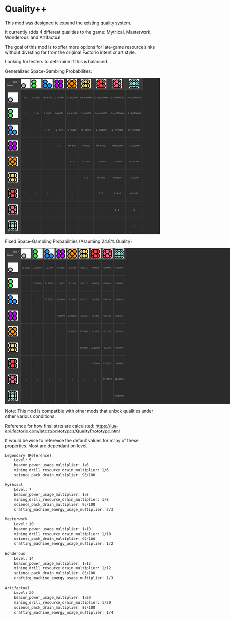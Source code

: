 # Quality++

This mod was designed to expand the existing quality system. 

It currently adds 4 different qualities to the game: Mythical, Masterwork, Wonderous, and Artifactual. 

The goal of this mod is to offer more options for late-game resource sinks without divesting far from the original Factorio intent or art style. 

Looking for testers to determine if this is balanced. 

Generalized Space-Gambling Probabilities:


<table style="
    border-collapse: collapse;
    text-align: center;
    background-color: #2b2b2b;
    color: #c1c1c1;
    line-height: 1.6;
    table-layout:auto;
    align-items: center;
    justify-contents: center;
    white-space: nowrap; 
    overflow: hidden; 
    text-overflow: ellipsis;
    font-size: 0.5em;
">
  <thead>
    <tr>
      <th style="
          width: auto;
          background: linear-gradient(
            to top right,
            #3a3a3a 49%,
            #2b2b2b 50%,
            #3a3a3a 51%
          );
          border: 1px solid #444444;
          vertical-align: middle;
          align-items: center;
          justify-contents: center;
          position: relative;
        ">
        <div style="margin-right:0.25em; text-align:right; font-size:0.8em; padding:1px;">Input /</div>
        <div style="margin-left:0.25em; text-align:left;  font-size:0.8em; padding:1px;">Output</div>
      </th>
      <th style="border:1px solid #444444; background-color:#3a3a3a; padding:1px; vertical-align: middle; text-align: center;">
        <img src="./graphics/std-qualities/normal.png" width="32" height="32" alt="Normal" />
      </th>
      <th style="border:1px solid #444444; background-color:#3a3a3a; padding:1px; vertical-align: middle; text-align: center;">
        <img src="./graphics/std-qualities/uncommon.png" width="32" height="32" alt="Uncommon" />
      </th>
      <th style="border:1px solid #444444; background-color:#3a3a3a; padding:1px; vertical-align: middle; text-align: center;">
        <img src="./graphics/std-qualities/rare.png" width="32" height="32" alt="Rare" />
      </th>
      <th style="border:1px solid #444444; background-color:#3a3a3a; padding:1px; vertical-align: middle; text-align: center;">
        <img src="./graphics/std-qualities/epic.png" width="32" height="32" alt="Epic" />
      </th>
      <th style="border:1px solid #444444; background-color:#3a3a3a; padding:1px; vertical-align: middle; text-align: center;">
        <img src="./graphics/std-qualities/legendary.png" width="32" height="32" alt="Legendary" />
      </th>
      <th style="border:1px solid #444444; background-color:#3a3a3a; padding:1px; vertical-align: middle; text-align: center;">
        <img src="./graphics/icons/quality-mythical.png" width="32" height="32" alt="Mythical" />
      </th>
      <th style="border:1px solid #444444; background-color:#3a3a3a; padding:1px; vertical-align: middle; text-align: center;">
        <img src="./graphics/icons/quality-masterwork.png" width="32" height="32" alt="Masterwork" />
      </th>
      <th style="border:1px solid #444444; background-color:#3a3a3a; padding:1px; vertical-align: middle; text-align: center;">
        <img src="./graphics/icons/quality-wonderous.png" width="32" height="32" alt="Wonderous" />
      </th>
      <th style="border:1px solid #444444; background-color:#3a3a3a; padding:1px; vertical-align: middle; text-align: center;">
        <img src="./graphics/icons/quality-artifactual.png" width="32" height="32" alt="Artifactual" />
      </th>
    </tr>
  </thead>
  <tbody>    <tr>
      <th style="border:1px solid #444444; background-color:#3a3a3a; padding:8px; vertical-align: middle; text-align: center;">
        <img src="./graphics/std-qualities/normal.png" width="32" height="32" alt="Normal"  />
      </th>
        <td style="border:1px solid #444444; padding:4px; white-space: nowrap; overflow: hidden; text-overflow: ellipsis; font-size:0.8em;">1 – Q</td>
        <td style="border:1px solid #444444; padding:4px; white-space: nowrap; overflow: hidden; text-overflow: ellipsis; font-size:0.8em;">Q * 9/10</td>
        <td style="border:1px solid #444444; padding:4px; white-space: nowrap; overflow: hidden; text-overflow: ellipsis; font-size:0.8em;">Q * 9/100</td>
        <td style="border:1px solid #444444; padding:4px; white-space: nowrap; overflow: hidden; text-overflow: ellipsis; font-size:0.8em;">Q * 9/1000</td>
        <td style="border:1px solid #444444; padding:4px; white-space: nowrap; overflow: hidden; text-overflow: ellipsis; font-size:0.8em;">Q * 9/10000</td>
        <td style="border:1px solid #444444; padding:4px; white-space: nowrap; overflow: hidden; text-overflow: ellipsis; font-size:0.8em;">Q * 9/100000</td>
        <td style="border:1px solid #444444; padding:4px; white-space: nowrap; overflow: hidden; text-overflow: ellipsis; font-size:0.8em;">Q * 9/1000000</td>
        <td style="border:1px solid #444444; padding:4px; white-space: nowrap; overflow: hidden; text-overflow: ellipsis; font-size:0.8em;">Q * 9/10000000</td>
        <td style="border:1px solid #444444; padding:4px; white-space: nowrap; overflow: hidden; text-overflow: ellipsis; font-size:0.8em;">Q * 1/10000000</td>    </tr>    <tr>
      <th style="border:1px solid #444444; background-color:#3a3a3a; padding:8px; vertical-align: middle; text-align: center;">
        <img src="./graphics/std-qualities/uncommon.png" width="32" height="32" alt="Uncommon"  />
      </th>
        <td style="border:1px solid #444444; padding:4px; white-space: nowrap; overflow: hidden; text-overflow: ellipsis; font-size:0.8em;">–</td>
        <td style="border:1px solid #444444; padding:4px; white-space: nowrap; overflow: hidden; text-overflow: ellipsis; font-size:0.8em;">1 – Q</td>
        <td style="border:1px solid #444444; padding:4px; white-space: nowrap; overflow: hidden; text-overflow: ellipsis; font-size:0.8em;">Q * 9/10</td>
        <td style="border:1px solid #444444; padding:4px; white-space: nowrap; overflow: hidden; text-overflow: ellipsis; font-size:0.8em;">Q * 9/100</td>
        <td style="border:1px solid #444444; padding:4px; white-space: nowrap; overflow: hidden; text-overflow: ellipsis; font-size:0.8em;">Q * 9/1000</td>
        <td style="border:1px solid #444444; padding:4px; white-space: nowrap; overflow: hidden; text-overflow: ellipsis; font-size:0.8em;">Q * 9/10000</td>
        <td style="border:1px solid #444444; padding:4px; white-space: nowrap; overflow: hidden; text-overflow: ellipsis; font-size:0.8em;">Q * 9/100000</td>
        <td style="border:1px solid #444444; padding:4px; white-space: nowrap; overflow: hidden; text-overflow: ellipsis; font-size:0.8em;">Q * 9/1000000</td>
        <td style="border:1px solid #444444; padding:4px; white-space: nowrap; overflow: hidden; text-overflow: ellipsis; font-size:0.8em;">Q * 1/1000000</td>    </tr>    <tr>
      <th style="border:1px solid #444444; background-color:#3a3a3a; padding:8px; vertical-align: middle; text-align: center;">
        <img src="./graphics/std-qualities/rare.png" width="32" height="32" alt="Rare"  />
      </th>
        <td style="border:1px solid #444444; padding:4px; white-space: nowrap; overflow: hidden; text-overflow: ellipsis; font-size:0.8em;">–</td>
        <td style="border:1px solid #444444; padding:4px; white-space: nowrap; overflow: hidden; text-overflow: ellipsis; font-size:0.8em;">–</td>
        <td style="border:1px solid #444444; padding:4px; white-space: nowrap; overflow: hidden; text-overflow: ellipsis; font-size:0.8em;">1 – Q</td>
        <td style="border:1px solid #444444; padding:4px; white-space: nowrap; overflow: hidden; text-overflow: ellipsis; font-size:0.8em;">Q * 9/10</td>
        <td style="border:1px solid #444444; padding:4px; white-space: nowrap; overflow: hidden; text-overflow: ellipsis; font-size:0.8em;">Q * 9/100</td>
        <td style="border:1px solid #444444; padding:4px; white-space: nowrap; overflow: hidden; text-overflow: ellipsis; font-size:0.8em;">Q * 9/1000</td>
        <td style="border:1px solid #444444; padding:4px; white-space: nowrap; overflow: hidden; text-overflow: ellipsis; font-size:0.8em;">Q * 9/10000</td>
        <td style="border:1px solid #444444; padding:4px; white-space: nowrap; overflow: hidden; text-overflow: ellipsis; font-size:0.8em;">Q * 9/100000</td>
        <td style="border:1px solid #444444; padding:4px; white-space: nowrap; overflow: hidden; text-overflow: ellipsis; font-size:0.8em;">Q * 1/100000</td>    </tr>    <tr>
      <th style="border:1px solid #444444; background-color:#3a3a3a; padding:8px; vertical-align: middle; text-align: center;">
        <img src="./graphics/std-qualities/epic.png" width="32" height="32" alt="Epic"  />
      </th>
        <td style="border:1px solid #444444; padding:4px; white-space: nowrap; overflow: hidden; text-overflow: ellipsis; font-size:0.8em;">–</td>
        <td style="border:1px solid #444444; padding:4px; white-space: nowrap; overflow: hidden; text-overflow: ellipsis; font-size:0.8em;">–</td>
        <td style="border:1px solid #444444; padding:4px; white-space: nowrap; overflow: hidden; text-overflow: ellipsis; font-size:0.8em;">–</td>
        <td style="border:1px solid #444444; padding:4px; white-space: nowrap; overflow: hidden; text-overflow: ellipsis; font-size:0.8em;">1 – Q</td>
        <td style="border:1px solid #444444; padding:4px; white-space: nowrap; overflow: hidden; text-overflow: ellipsis; font-size:0.8em;">Q * 9/10</td>
        <td style="border:1px solid #444444; padding:4px; white-space: nowrap; overflow: hidden; text-overflow: ellipsis; font-size:0.8em;">Q * 9/100</td>
        <td style="border:1px solid #444444; padding:4px; white-space: nowrap; overflow: hidden; text-overflow: ellipsis; font-size:0.8em;">Q * 9/1000</td>
        <td style="border:1px solid #444444; padding:4px; white-space: nowrap; overflow: hidden; text-overflow: ellipsis; font-size:0.8em;">Q * 9/10000</td>
        <td style="border:1px solid #444444; padding:4px; white-space: nowrap; overflow: hidden; text-overflow: ellipsis; font-size:0.8em;">Q * 1/10000</td>    </tr>    <tr>
      <th style="border:1px solid #444444; background-color:#3a3a3a; padding:8px; vertical-align: middle; text-align: center;">
        <img src="./graphics/std-qualities/legendary.png" width="32" height="32" alt="Legendary"  />
      </th>
        <td style="border:1px solid #444444; padding:4px; white-space: nowrap; overflow: hidden; text-overflow: ellipsis; font-size:0.8em;">–</td>
        <td style="border:1px solid #444444; padding:4px; white-space: nowrap; overflow: hidden; text-overflow: ellipsis; font-size:0.8em;">–</td>
        <td style="border:1px solid #444444; padding:4px; white-space: nowrap; overflow: hidden; text-overflow: ellipsis; font-size:0.8em;">–</td>
        <td style="border:1px solid #444444; padding:4px; white-space: nowrap; overflow: hidden; text-overflow: ellipsis; font-size:0.8em;">–</td>
        <td style="border:1px solid #444444; padding:4px; white-space: nowrap; overflow: hidden; text-overflow: ellipsis; font-size:0.8em;">1 – Q</td>
        <td style="border:1px solid #444444; padding:4px; white-space: nowrap; overflow: hidden; text-overflow: ellipsis; font-size:0.8em;">Q * 9/10</td>
        <td style="border:1px solid #444444; padding:4px; white-space: nowrap; overflow: hidden; text-overflow: ellipsis; font-size:0.8em;">Q * 9/100</td>
        <td style="border:1px solid #444444; padding:4px; white-space: nowrap; overflow: hidden; text-overflow: ellipsis; font-size:0.8em;">Q * 9/1000</td>
        <td style="border:1px solid #444444; padding:4px; white-space: nowrap; overflow: hidden; text-overflow: ellipsis; font-size:0.8em;">Q * 1/1000</td>    </tr>    <tr>
      <th style="border:1px solid #444444; background-color:#3a3a3a; padding:8px; vertical-align: middle; text-align: center;">
        <img src="./graphics/icons/quality-mythical.png" width="32" height="32" alt="Mythical"  />
      </th>
        <td style="border:1px solid #444444; padding:4px; white-space: nowrap; overflow: hidden; text-overflow: ellipsis; font-size:0.8em;">–</td>
        <td style="border:1px solid #444444; padding:4px; white-space: nowrap; overflow: hidden; text-overflow: ellipsis; font-size:0.8em;">–</td>
        <td style="border:1px solid #444444; padding:4px; white-space: nowrap; overflow: hidden; text-overflow: ellipsis; font-size:0.8em;">–</td>
        <td style="border:1px solid #444444; padding:4px; white-space: nowrap; overflow: hidden; text-overflow: ellipsis; font-size:0.8em;">–</td>
        <td style="border:1px solid #444444; padding:4px; white-space: nowrap; overflow: hidden; text-overflow: ellipsis; font-size:0.8em;">–</td>
        <td style="border:1px solid #444444; padding:4px; white-space: nowrap; overflow: hidden; text-overflow: ellipsis; font-size:0.8em;">1 – Q</td>
        <td style="border:1px solid #444444; padding:4px; white-space: nowrap; overflow: hidden; text-overflow: ellipsis; font-size:0.8em;">Q * 9/10</td>
        <td style="border:1px solid #444444; padding:4px; white-space: nowrap; overflow: hidden; text-overflow: ellipsis; font-size:0.8em;">Q * 9/100</td>
        <td style="border:1px solid #444444; padding:4px; white-space: nowrap; overflow: hidden; text-overflow: ellipsis; font-size:0.8em;">Q * 1/100</td>    </tr>    <tr>
      <th style="border:1px solid #444444; background-color:#3a3a3a; padding:8px; vertical-align: middle; text-align: center;">
        <img src="./graphics/icons/quality-masterwork.png" width="32" height="32" alt="Masterwork"  />
      </th>
        <td style="border:1px solid #444444; padding:4px; white-space: nowrap; overflow: hidden; text-overflow: ellipsis; font-size:0.8em;">–</td>
        <td style="border:1px solid #444444; padding:4px; white-space: nowrap; overflow: hidden; text-overflow: ellipsis; font-size:0.8em;">–</td>
        <td style="border:1px solid #444444; padding:4px; white-space: nowrap; overflow: hidden; text-overflow: ellipsis; font-size:0.8em;">–</td>
        <td style="border:1px solid #444444; padding:4px; white-space: nowrap; overflow: hidden; text-overflow: ellipsis; font-size:0.8em;">–</td>
        <td style="border:1px solid #444444; padding:4px; white-space: nowrap; overflow: hidden; text-overflow: ellipsis; font-size:0.8em;">–</td>
        <td style="border:1px solid #444444; padding:4px; white-space: nowrap; overflow: hidden; text-overflow: ellipsis; font-size:0.8em;">–</td>
        <td style="border:1px solid #444444; padding:4px; white-space: nowrap; overflow: hidden; text-overflow: ellipsis; font-size:0.8em;">1 – Q</td>
        <td style="border:1px solid #444444; padding:4px; white-space: nowrap; overflow: hidden; text-overflow: ellipsis; font-size:0.8em;">Q * 9/10</td>
        <td style="border:1px solid #444444; padding:4px; white-space: nowrap; overflow: hidden; text-overflow: ellipsis; font-size:0.8em;">Q * 1/10</td>    </tr>    <tr>
      <th style="border:1px solid #444444; background-color:#3a3a3a; padding:8px; vertical-align: middle; text-align: center;">
        <img src="./graphics/icons/quality-wonderous.png" width="32" height="32" alt="Wonderous"  />
      </th>
        <td style="border:1px solid #444444; padding:4px; white-space: nowrap; overflow: hidden; text-overflow: ellipsis; font-size:0.8em;">–</td>
        <td style="border:1px solid #444444; padding:4px; white-space: nowrap; overflow: hidden; text-overflow: ellipsis; font-size:0.8em;">–</td>
        <td style="border:1px solid #444444; padding:4px; white-space: nowrap; overflow: hidden; text-overflow: ellipsis; font-size:0.8em;">–</td>
        <td style="border:1px solid #444444; padding:4px; white-space: nowrap; overflow: hidden; text-overflow: ellipsis; font-size:0.8em;">–</td>
        <td style="border:1px solid #444444; padding:4px; white-space: nowrap; overflow: hidden; text-overflow: ellipsis; font-size:0.8em;">–</td>
        <td style="border:1px solid #444444; padding:4px; white-space: nowrap; overflow: hidden; text-overflow: ellipsis; font-size:0.8em;">–</td>
        <td style="border:1px solid #444444; padding:4px; white-space: nowrap; overflow: hidden; text-overflow: ellipsis; font-size:0.8em;">–</td>
        <td style="border:1px solid #444444; padding:4px; white-space: nowrap; overflow: hidden; text-overflow: ellipsis; font-size:0.8em;">1 – Q</td>
        <td style="border:1px solid #444444; padding:4px; white-space: nowrap; overflow: hidden; text-overflow: ellipsis; font-size:0.8em;">Q</td>    </tr>    <tr>
      <th style="border:1px solid #444444; background-color:#3a3a3a; padding:8px; vertical-align: middle; text-align: center;">
        <img src="./graphics/icons/quality-artifactual.png" width="32" height="32" alt="Artifactual"  />
      </th>
        <td style="border:1px solid #444444; padding:4px; white-space: nowrap; overflow: hidden; text-overflow: ellipsis; font-size:0.8em;">–</td>
        <td style="border:1px solid #444444; padding:4px; white-space: nowrap; overflow: hidden; text-overflow: ellipsis; font-size:0.8em;">–</td>
        <td style="border:1px solid #444444; padding:4px; white-space: nowrap; overflow: hidden; text-overflow: ellipsis; font-size:0.8em;">–</td>
        <td style="border:1px solid #444444; padding:4px; white-space: nowrap; overflow: hidden; text-overflow: ellipsis; font-size:0.8em;">–</td>
        <td style="border:1px solid #444444; padding:4px; white-space: nowrap; overflow: hidden; text-overflow: ellipsis; font-size:0.8em;">–</td>
        <td style="border:1px solid #444444; padding:4px; white-space: nowrap; overflow: hidden; text-overflow: ellipsis; font-size:0.8em;">–</td>
        <td style="border:1px solid #444444; padding:4px; white-space: nowrap; overflow: hidden; text-overflow: ellipsis; font-size:0.8em;">–</td>
        <td style="border:1px solid #444444; padding:4px; white-space: nowrap; overflow: hidden; text-overflow: ellipsis; font-size:0.8em;">–</td>
        <td style="border:1px solid #444444; padding:4px; white-space: nowrap; overflow: hidden; text-overflow: ellipsis; font-size:0.8em;">1</td>    </tr>
  </tbody>
</table>    </tr>    </tr>


Fixed Space-Gambling Probabilities (Assuming 24.8% Quality)

<table style="
    border-collapse: collapse;
    text-align: center;
    background-color: #2b2b2b;
    color: #c1c1c1;
    line-height: 1.6;
    table-layout:fixed;
    width:1150px;
    max-width: 1150px;
    align-items: center;
    justify-contents: center;
    max-width: 1150px;
    white-space: nowrap; 
    overflow: hidden; 
    text-overflow: ellipsis;
    font-size: 0.5em;
">
  <thead>
    <tr>
      <th style="
          width: auto;
          background: linear-gradient(
            to top right,
            #3a3a3a 49%,
            #2b2b2b 50%,
            #3a3a3a 51%
          );
          border: 1px solid #444444;
          vertical-align: middle;
          position: relative;
          align-items: center;
          justify-contents: center;
        ">
        <div style="margin-right:0.25em; text-align:right; font-size:0.8em; padding:1px;">Input /</div>
        <div style="margin-left:0.25em; text-align:left;  font-size:0.8em; padding:1px;">Output</div>
      </th>
      <th style="border:1px solid #444444; background-color:#3a3a3a; padding:1px; vertical-align: middle; text-align: center;">
        <img src="./graphics/std-qualities/normal.png" width="32" height="32" alt="Normal" />
      </th>
      <th style="border:1px solid #444444; background-color:#3a3a3a; padding:1px; vertical-align: middle; text-align: center;">
        <img src="./graphics/std-qualities/uncommon.png" width="32" height="32" alt="Uncommon" />
      </th>
      <th style="border:1px solid #444444; background-color:#3a3a3a; padding:1px; vertical-align: middle; text-align: center;">
        <img src="./graphics/std-qualities/rare.png" width="32" height="32" alt="Rare" />
      </th>
      <th style="border:1px solid #444444; background-color:#3a3a3a; padding:1px; vertical-align: middle; text-align: center;">
        <img src="./graphics/std-qualities/epic.png" width="32" height="32" alt="Epic" />
      </th>
      <th style="border:1px solid #444444; background-color:#3a3a3a; padding:1px; vertical-align: middle; text-align: center;">
        <img src="./graphics/std-qualities/legendary.png" width="32" height="32" alt="Legendary" />
      </th>
      <th style="border:1px solid #444444; background-color:#3a3a3a; padding:1px; vertical-align: middle; text-align: center;">
        <img src="./graphics/icons/quality-mythical.png" width="32" height="32" alt="Mythical" />
      </th>
      <th style="border:1px solid #444444; background-color:#3a3a3a; padding:1px; vertical-align: middle; text-align: center;">
        <img src="./graphics/icons/quality-masterwork.png" width="32" height="32" alt="Masterwork" />
      </th>
      <th style="border:1px solid #444444; background-color:#3a3a3a; padding:1px; vertical-align: middle; text-align: center;">
        <img src="./graphics/icons/quality-wonderous.png" width="32" height="32" alt="Wonderous" />
      </th>
      <th style="border:1px solid #444444; background-color:#3a3a3a; padding:1px; vertical-align: middle; text-align: center;">
        <img src="./graphics/icons/quality-artifactual.png" width="32" height="32" alt="Artifactual" />
      </th>
    </tr>
  </thead>
  <tbody>    <tr>
      <th style="border:1px solid #444444; background-color:#3a3a3a; padding:8px; vertical-align: middle; text-align: center;">
        <img src="./graphics/std-qualities/normal.png" width="32" height="32" alt="Normal" />
      </th>
      <td style="border:1px solid #444444; padding:4px; white-space: nowrap; overflow: hidden; text-overflow: ellipsis; font-size:0.8em;">75.2000%</td>
      <td style="border:1px solid #444444; padding:4px; white-space: nowrap; overflow: hidden; text-overflow: ellipsis; font-size:0.8em;">22.3200%</td>
      <td style="border:1px solid #444444; padding:4px; white-space: nowrap; overflow: hidden; text-overflow: ellipsis; font-size:0.8em;">2.2320%</td>
      <td style="border:1px solid #444444; padding:4px; white-space: nowrap; overflow: hidden; text-overflow: ellipsis; font-size:0.8em;">0.2232%</td>
      <td style="border:1px solid #444444; padding:4px; white-space: nowrap; overflow: hidden; text-overflow: ellipsis; font-size:0.8em;">0.0223%</td>
      <td style="border:1px solid #444444; padding:4px; white-space: nowrap; overflow: hidden; text-overflow: ellipsis; font-size:0.8em;">0.0022%</td>
      <td style="border:1px solid #444444; padding:4px; white-space: nowrap; overflow: hidden; text-overflow: ellipsis; font-size:0.8em;">0.0002%</td>
      <td style="border:1px solid #444444; padding:4px; white-space: nowrap; overflow: hidden; text-overflow: ellipsis; font-size:0.8em;">0.0000%</td>
      <td style="border:1px solid #444444; padding:4px; white-space: nowrap; overflow: hidden; text-overflow: ellipsis; font-size:0.8em;">0.0000%</td>    </tr>    <tr>
      <th style="border:1px solid #444444; background-color:#3a3a3a; padding:8px; vertical-align: middle; text-align: center;">
        <img src="./graphics/std-qualities/uncommon.png" width="32" height="32" alt="Uncommon" />
      </th>
      <td style="border:1px solid #444444; padding:4px; white-space: nowrap; overflow: hidden; text-overflow: ellipsis; font-size:0.8em;">–</td>
      <td style="border:1px solid #444444; padding:4px; white-space: nowrap; overflow: hidden; text-overflow: ellipsis; font-size:0.8em;">75.2000%</td>
      <td style="border:1px solid #444444; padding:4px; white-space: nowrap; overflow: hidden; text-overflow: ellipsis; font-size:0.8em;">22.3200%</td>
      <td style="border:1px solid #444444; padding:4px; white-space: nowrap; overflow: hidden; text-overflow: ellipsis; font-size:0.8em;">2.2320%</td>
      <td style="border:1px solid #444444; padding:4px; white-space: nowrap; overflow: hidden; text-overflow: ellipsis; font-size:0.8em;">0.2232%</td>
      <td style="border:1px solid #444444; padding:4px; white-space: nowrap; overflow: hidden; text-overflow: ellipsis; font-size:0.8em;">0.0223%</td>
      <td style="border:1px solid #444444; padding:4px; white-space: nowrap; overflow: hidden; text-overflow: ellipsis; font-size:0.8em;">0.0022%</td>
      <td style="border:1px solid #444444; padding:4px; white-space: nowrap; overflow: hidden; text-overflow: ellipsis; font-size:0.8em;">0.0002%</td>
      <td style="border:1px solid #444444; padding:4px; white-space: nowrap; overflow: hidden; text-overflow: ellipsis; font-size:0.8em;">0.0000%</td>    </tr>    <tr>
      <th style="border:1px solid #444444; background-color:#3a3a3a; padding:8px; vertical-align: middle; text-align: center;">
        <img src="./graphics/std-qualities/rare.png" width="32" height="32" alt="Rare" />
      </th>
      <td style="border:1px solid #444444; padding:4px; white-space: nowrap; overflow: hidden; text-overflow: ellipsis; font-size:0.8em;">–</td>
      <td style="border:1px solid #444444; padding:4px; white-space: nowrap; overflow: hidden; text-overflow: ellipsis; font-size:0.8em;">–</td>
      <td style="border:1px solid #444444; padding:4px; white-space: nowrap; overflow: hidden; text-overflow: ellipsis; font-size:0.8em;">75.2000%</td>
      <td style="border:1px solid #444444; padding:4px; white-space: nowrap; overflow: hidden; text-overflow: ellipsis; font-size:0.8em;">22.3200%</td>
      <td style="border:1px solid #444444; padding:4px; white-space: nowrap; overflow: hidden; text-overflow: ellipsis; font-size:0.8em;">2.2320%</td>
      <td style="border:1px solid #444444; padding:4px; white-space: nowrap; overflow: hidden; text-overflow: ellipsis; font-size:0.8em;">0.2232%</td>
      <td style="border:1px solid #444444; padding:4px; white-space: nowrap; overflow: hidden; text-overflow: ellipsis; font-size:0.8em;">0.0223%</td>
      <td style="border:1px solid #444444; padding:4px; white-space: nowrap; overflow: hidden; text-overflow: ellipsis; font-size:0.8em;">0.0022%</td>
      <td style="border:1px solid #444444; padding:4px; white-space: nowrap; overflow: hidden; text-overflow: ellipsis; font-size:0.8em;">0.0002%</td>    </tr>    <tr>
      <th style="border:1px solid #444444; background-color:#3a3a3a; padding:8px; vertical-align: middle; text-align: center;">
        <img src="./graphics/std-qualities/epic.png" width="32" height="32" alt="Epic" />
      </th>
      <td style="border:1px solid #444444; padding:4px; white-space: nowrap; overflow: hidden; text-overflow: ellipsis; font-size:0.8em;">–</td>
      <td style="border:1px solid #444444; padding:4px; white-space: nowrap; overflow: hidden; text-overflow: ellipsis; font-size:0.8em;">–</td>
      <td style="border:1px solid #444444; padding:4px; white-space: nowrap; overflow: hidden; text-overflow: ellipsis; font-size:0.8em;">–</td>
      <td style="border:1px solid #444444; padding:4px; white-space: nowrap; overflow: hidden; text-overflow: ellipsis; font-size:0.8em;">75.2000%</td>
      <td style="border:1px solid #444444; padding:4px; white-space: nowrap; overflow: hidden; text-overflow: ellipsis; font-size:0.8em;">22.3200%</td>
      <td style="border:1px solid #444444; padding:4px; white-space: nowrap; overflow: hidden; text-overflow: ellipsis; font-size:0.8em;">2.2320%</td>
      <td style="border:1px solid #444444; padding:4px; white-space: nowrap; overflow: hidden; text-overflow: ellipsis; font-size:0.8em;">0.2232%</td>
      <td style="border:1px solid #444444; padding:4px; white-space: nowrap; overflow: hidden; text-overflow: ellipsis; font-size:0.8em;">0.0223%</td>
      <td style="border:1px solid #444444; padding:4px; white-space: nowrap; overflow: hidden; text-overflow: ellipsis; font-size:0.8em;">0.0025%</td>    </tr>    <tr>
      <th style="border:1px solid #444444; background-color:#3a3a3a; padding:8px; vertical-align: middle; text-align: center;">
        <img src="./graphics/std-qualities/legendary.png" width="32" height="32" alt="Legendary" />
      </th>
      <td style="border:1px solid #444444; padding:4px; white-space: nowrap; overflow: hidden; text-overflow: ellipsis; font-size:0.8em;">–</td>
      <td style="border:1px solid #444444; padding:4px; white-space: nowrap; overflow: hidden; text-overflow: ellipsis; font-size:0.8em;">–</td>
      <td style="border:1px solid #444444; padding:4px; white-space: nowrap; overflow: hidden; text-overflow: ellipsis; font-size:0.8em;">–</td>
      <td style="border:1px solid #444444; padding:4px; white-space: nowrap; overflow: hidden; text-overflow: ellipsis; font-size:0.8em;">–</td>
      <td style="border:1px solid #444444; padding:4px; white-space: nowrap; overflow: hidden; text-overflow: ellipsis; font-size:0.8em;">75.2000%</td>
      <td style="border:1px solid #444444; padding:4px; white-space: nowrap; overflow: hidden; text-overflow: ellipsis; font-size:0.8em;">22.3200%</td>
      <td style="border:1px solid #444444; padding:4px; white-space: nowrap; overflow: hidden; text-overflow: ellipsis; font-size:0.8em;">2.2320%</td>
      <td style="border:1px solid #444444; padding:4px; white-space: nowrap; overflow: hidden; text-overflow: ellipsis; font-size:0.8em;">0.2232%</td>
      <td style="border:1px solid #444444; padding:4px; white-space: nowrap; overflow: hidden; text-overflow: ellipsis; font-size:0.8em;">0.0248%</td>    </tr>    <tr>
      <th style="border:1px solid #444444; background-color:#3a3a3a; padding:8px; vertical-align: middle; text-align: center;">
        <img src="./graphics/icons/quality-mythical.png" width="32" height="32" alt="Mythical" />
      </th>
      <td style="border:1px solid #444444; padding:4px; white-space: nowrap; overflow: hidden; text-overflow: ellipsis; font-size:0.8em;">–</td>
      <td style="border:1px solid #444444; padding:4px; white-space: nowrap; overflow: hidden; text-overflow: ellipsis; font-size:0.8em;">–</td>
      <td style="border:1px solid #444444; padding:4px; white-space: nowrap; overflow: hidden; text-overflow: ellipsis; font-size:0.8em;">–</td>
      <td style="border:1px solid #444444; padding:4px; white-space: nowrap; overflow: hidden; text-overflow: ellipsis; font-size:0.8em;">–</td>
      <td style="border:1px solid #444444; padding:4px; white-space: nowrap; overflow: hidden; text-overflow: ellipsis; font-size:0.8em;">–</td>
      <td style="border:1px solid #444444; padding:4px; white-space: nowrap; overflow: hidden; text-overflow: ellipsis; font-size:0.8em;">75.2000%</td>
      <td style="border:1px solid #444444; padding:4px; white-space: nowrap; overflow: hidden; text-overflow: ellipsis; font-size:0.8em;">22.3200%</td>
      <td style="border:1px solid #444444; padding:4px; white-space: nowrap; overflow: hidden; text-overflow: ellipsis; font-size:0.8em;">2.2320%</td>
      <td style="border:1px solid #444444; padding:4px; white-space: nowrap; overflow: hidden; text-overflow: ellipsis; font-size:0.8em;">0.2480%</td>    </tr>    <tr>
      <th style="border:1px solid #444444; background-color:#3a3a3a; padding:8px; vertical-align: middle; text-align: center;">
        <img src="./graphics/icons/quality-masterwork.png" width="32" height="32" alt="Masterwork" />
      </th>
      <td style="border:1px solid #444444; padding:4px; white-space: nowrap; overflow: hidden; text-overflow: ellipsis; font-size:0.8em;">–</td>
      <td style="border:1px solid #444444; padding:4px; white-space: nowrap; overflow: hidden; text-overflow: ellipsis; font-size:0.8em;">–</td>
      <td style="border:1px solid #444444; padding:4px; white-space: nowrap; overflow: hidden; text-overflow: ellipsis; font-size:0.8em;">–</td>
      <td style="border:1px solid #444444; padding:4px; white-space: nowrap; overflow: hidden; text-overflow: ellipsis; font-size:0.8em;">–</td>
      <td style="border:1px solid #444444; padding:4px; white-space: nowrap; overflow: hidden; text-overflow: ellipsis; font-size:0.8em;">–</td>
      <td style="border:1px solid #444444; padding:4px; white-space: nowrap; overflow: hidden; text-overflow: ellipsis; font-size:0.8em;">–</td>
      <td style="border:1px solid #444444; padding:4px; white-space: nowrap; overflow: hidden; text-overflow: ellipsis; font-size:0.8em;">75.2000%</td>
      <td style="border:1px solid #444444; padding:4px; white-space: nowrap; overflow: hidden; text-overflow: ellipsis; font-size:0.8em;">22.3200%</td>
      <td style="border:1px solid #444444; padding:4px; white-space: nowrap; overflow: hidden; text-overflow: ellipsis; font-size:0.8em;">2.4800%</td>    </tr>    <tr>
      <th style="border:1px solid #444444; background-color:#3a3a3a; padding:8px; vertical-align: middle; text-align: center;">
        <img src="./graphics/icons/quality-wonderous.png" width="32" height="32" alt="Wonderous" />
      </th>
      <td style="border:1px solid #444444; padding:4px; white-space: nowrap; overflow: hidden; text-overflow: ellipsis; font-size:0.8em;">–</td>
      <td style="border:1px solid #444444; padding:4px; white-space: nowrap; overflow: hidden; text-overflow: ellipsis; font-size:0.8em;">–</td>
      <td style="border:1px solid #444444; padding:4px; white-space: nowrap; overflow: hidden; text-overflow: ellipsis; font-size:0.8em;">–</td>
      <td style="border:1px solid #444444; padding:4px; white-space: nowrap; overflow: hidden; text-overflow: ellipsis; font-size:0.8em;">–</td>
      <td style="border:1px solid #444444; padding:4px; white-space: nowrap; overflow: hidden; text-overflow: ellipsis; font-size:0.8em;">–</td>
      <td style="border:1px solid #444444; padding:4px; white-space: nowrap; overflow: hidden; text-overflow: ellipsis; font-size:0.8em;">–</td>
      <td style="border:1px solid #444444; padding:4px; white-space: nowrap; overflow: hidden; text-overflow: ellipsis; font-size:0.8em;">–</td>
      <td style="border:1px solid #444444; padding:4px; white-space: nowrap; overflow: hidden; text-overflow: ellipsis; font-size:0.8em;">75.2000%</td>
      <td style="border:1px solid #444444; padding:4px; white-space: nowrap; overflow: hidden; text-overflow: ellipsis; font-size:0.8em;">24.8000%</td>    </tr>    <tr>
      <th style="border:1px solid #444444; background-color:#3a3a3a; padding:8px; vertical-align: middle; text-align: center;">
        <img src="./graphics/icons/quality-artifactual.png" width="32" height="32" alt="Artifactual" />
      </th>
      <td style="border:1px solid #444444; padding:4px; white-space: nowrap; overflow: hidden; text-overflow: ellipsis; font-size:0.8em;">–</td>
      <td style="border:1px solid #444444; padding:4px; white-space: nowrap; overflow: hidden; text-overflow: ellipsis; font-size:0.8em;">–</td>
      <td style="border:1px solid #444444; padding:4px; white-space: nowrap; overflow: hidden; text-overflow: ellipsis; font-size:0.8em;">–</td>
      <td style="border:1px solid #444444; padding:4px; white-space: nowrap; overflow: hidden; text-overflow: ellipsis; font-size:0.8em;">–</td>
      <td style="border:1px solid #444444; padding:4px; white-space: nowrap; overflow: hidden; text-overflow: ellipsis; font-size:0.8em;">–</td>
      <td style="border:1px solid #444444; padding:4px; white-space: nowrap; overflow: hidden; text-overflow: ellipsis; font-size:0.8em;">–</td>
      <td style="border:1px solid #444444; padding:4px; white-space: nowrap; overflow: hidden; text-overflow: ellipsis; font-size:0.8em;">–</td>
      <td style="border:1px solid #444444; padding:4px; white-space: nowrap; overflow: hidden; text-overflow: ellipsis; font-size:0.8em;">–</td>
      <td style="border:1px solid #444444; padding:4px; white-space: nowrap; overflow: hidden; text-overflow: ellipsis; font-size:0.8em;">100.0000%</td>    </tr>    </tr>
  </tbody>
</table>

Note: This mod is compatible with other mods that unlock qualities under other various conditions.

Reference for how final stats are calculated: https://lua-api.factorio.com/latest/prototypes/QualityPrototype.html

It would be wise to reference the default values for many of these properties. Most are dependant on level.



    Legendary (Reference)
        Level: 5
        beacon_power_usage_multiplier: 1/6
        mining_drill_resource_drain_multiplier: 1/6
        science_pack_drain_multiplier: 95/100

    Mythical
        Level: 7
        beacon_power_usage_multiplier: 1/8
        mining_drill_resource_drain_multiplier: 1/8
        science_pack_drain_multiplier: 93/100
        crafting_machine_energy_usage_multiplier: 2/3

    Masterwork
        Level: 10
        beacon_power_usage_multiplier: 1/10
        mining_drill_resource_drain_multiplier: 1/10
        science_pack_drain_multiplier: 90/100
        crafting_machine_energy_usage_multiplier: 1/2

    Wonderous
        Level: 14
        beacon_power_usage_multiplier: 1/12
        mining_drill_resource_drain_multiplier: 1/12
        science_pack_drain_multiplier: 86/100
        crafting_machine_energy_usage_multiplier: 1/3

    Artifactual
        Level: 20
        beacon_power_usage_multiplier: 1/20
        mining_drill_resource_drain_multiplier: 1/20
        science_pack_drain_multiplier: 80/100
        crafting_machine_energy_usage_multiplier: 1/4



